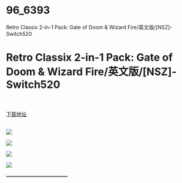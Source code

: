 # 96_6393
Retro Classix 2-in-1 Pack: Gate of Doom &amp; Wizard Fire/英文版/[NSZ]-Switch520
# Retro Classix 2-in-1 Pack: Gate of Doom & Wizard Fire/英文版/[NSZ]-Switch520
 <br/></br>
[下载地址](https://www.switch520.cc/article/6393 "下载地址")
<br/></br>

<p><span><strong><img src="https://www.switch520.cc/muke_img/upload_art_editor_20200928-1_2aefd902f19e96345bc3450cfb473ada.jpg"></strong></span></p>
<p><span><strong><img src="https://www.switch520.cc/muke_img/upload_art_editor_20200928-1_befc330d01a4b8696ed125769047cb41.jpg"></strong></span></p>
<p><span><strong><img src="https://www.switch520.cc/muke_img/upload_art_editor_20200928-1_9af38ee47701fdc0eeb9e327c383935f.jpg"></strong></span></p>
<p><span><strong><img src="https://www.switch520.cc/muke_img/upload_art_editor_20200928-1_38c894a8f0826dc629bc6729f407a051.jpg"></strong></span></p>
<p></p>
<p></p>
<p><span><strong>————————————</strong></span></p>
